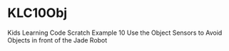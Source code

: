 KLC10Obj
========

Kids Learning Code Scratch Example 10  Use the Object Sensors to Avoid Objects in front of the Jade Robot
